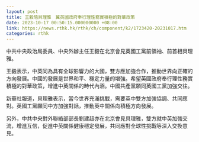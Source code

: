 ```yaml
---
layout: post
title: 王毅晤貝理雅　冀英國政府奉行理性務實積極的對華政策
date: 2023-10-17 00:50:15.000000000 +08:00
link: https://news.rthk.hk/rthk/ch/component/k2/1723420-20231017.htm
categories: rthk
---
```


中共中央政治局委員、中央外辦主任王毅在北京會見英國工黨前領袖、前首相貝理雅。

王毅表示，中英同為具有全球影響力的大國，雙方應加強合作，推動世界向正確的方向發展。中國的發展是世界和平、穩定力量的增強。希望英國政府奉行理性務實積極的對華政策，增進中英關係的時代內涵。中國共產黨願同英國工黨加強交往。

新華社報道，貝理雅表示，當今世界充滿挑戰，需要英中雙方加強協調、共同應對。英國工黨願同中方加強對話，推動英中關係向積極方向發展。

另外，中共中央對外聯絡部部長劉建超亦在北京會見貝理雅，雙方就中英加強交流，增進互信，促進中英關係健康穩定發展，共同應對全球性挑戰等深入交換意見。

